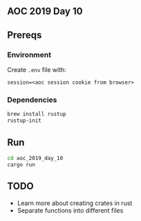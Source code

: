 ## AOC 2019 Day 10

## Prereqs

### Environment
Create `.env` file with:

```
session=<aoc session cookie from browser>
```

### Dependencies

```bash
brew install rustup
rustup-init
```

## Run

```bash
cd aoc_2019_day_10
cargo run
```

## TODO
- Learn more about creating crates in rust
- Separate functions into different files